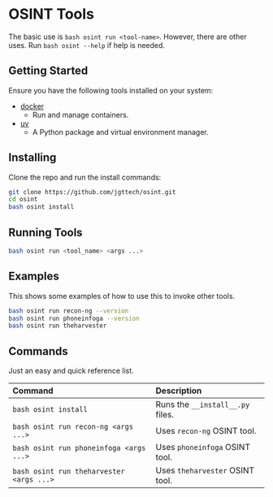 # OSINT Tools

The basic use is `bash osint run <tool-name>`. However, there are other uses. Run `bash osint --help` if help is needed.

## Getting Started

Ensure you have the following tools installed on your system:

- [docker](https://www.docker.com)
  - Run and manage containers.
- [uv](https://docs.astral.sh/uv)
  - A Python package and virtual environment manager.

## Installing

Clone the repo and run the install commands:

```bash
git clone https://github.com/jgttech/osint.git
cd osint
bash osint install
```

## Running Tools

```bash
bash osint run <tool_name> <args ...>
```

## Examples

This shows some examples of how to use this to invoke other tools.

```bash
bash osint run recon-ng --version
bash osint run phoneinfoga --version
bash osint run theharvester
```

## Commands

Just an easy and quick reference list.

| Command                                  | Description                      |
| :--------------------------------------- | :------------------------------- |
| `bash osint install`                     | Runs the `__install__.py` files. |
| `bash osint run recon-ng <args ...>`     | Uses `recon-ng` OSINT tool.      |
| `bash osint run phoneinfoga <args ...>`  | Uses `phoneinfoga` OSINT tool.   |
| `bash osint run theharvester <args ...>` | Uses `theharvester` OSINT tool.  |

